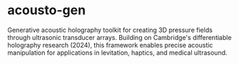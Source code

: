 # acousto-gen
Generative acoustic holography toolkit for creating 3D pressure fields through ultrasonic transducer arrays. Building on Cambridge's differentiable holography research (2024), this framework enables precise acoustic manipulation for applications in levitation, haptics, and medical ultrasound.
